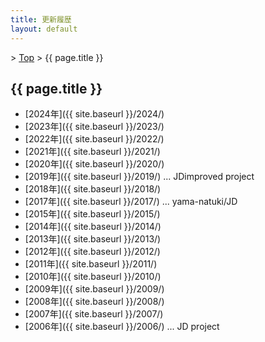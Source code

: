 ```yaml
---
title: 更新履歴
layout: default
---
```


&gt; [Top](../) &gt; {{ page.title }}

## {{ page.title }}

- [2024年]({{ site.baseurl }}/2024/)
- [2023年]({{ site.baseurl }}/2023/)
- [2022年]({{ site.baseurl }}/2022/)
- [2021年]({{ site.baseurl }}/2021/)
- [2020年]({{ site.baseurl }}/2020/)
- [2019年]({{ site.baseurl }}/2019/) ... JDimproved project
- [2018年]({{ site.baseurl }}/2018/)
- [2017年]({{ site.baseurl }}/2017/) ... yama-natuki/JD
- [2015年]({{ site.baseurl }}/2015/)
- [2014年]({{ site.baseurl }}/2014/)
- [2013年]({{ site.baseurl }}/2013/)
- [2012年]({{ site.baseurl }}/2012/)
- [2011年]({{ site.baseurl }}/2011/)
- [2010年]({{ site.baseurl }}/2010/)
- [2009年]({{ site.baseurl }}/2009/)
- [2008年]({{ site.baseurl }}/2008/)
- [2007年]({{ site.baseurl }}/2007/)
- [2006年]({{ site.baseurl }}/2006/) ... JD project

